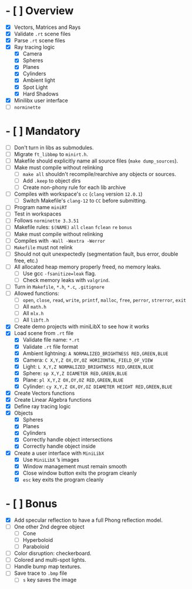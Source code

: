 # - [ ] Overview

- [x] Vectors, Matrices and Rays
- [x] Validate `.rt` scene files
- [x] Parse `.rt` scene files
- [x] Ray tracing logic
  - [x] Camera
  - [x] Spheres
  - [x] Planes
  - [x] Cylinders
  - [x] Ambient light
  - [x] Spot Light
  - [x] Hard Shadows
- [x] Minilibx user interface
- [ ] `norminette`

# - [ ] Mandatory

- [ ] Don't turn in libs as submodules.
- [ ] Migrate `ft_libbmp` to `minirt.h`.
- [ ] Makefile should explicitly name all source files (`make dump_sources`).
- [ ] Make must compile without relinking
  - [ ] `make all` shouldn't recompile/rearchive any objects or sources.
  - [ ] Add `.keep` to object dirs
  - [ ] Create non-phony rule for each lib archive
- [ ] Compiles with workspace's `cc` (`clang` version `12.0.1`)
  - [ ] Switch Makefile's `clang-12` to `CC` before submitting.
- [ ] Program name `miniRT`
- [ ] Test in workspaces
- [ ] Follows `norminette 3.3.51`
- [ ] Makefile rules: `$(NAME)` `all` `clean` `fclean` `re` `bonus`
- [ ] Make must compile without relinking
- [ ] Compiles with `-Wall -Wextra -Werror`
- [ ] `Makefile` must not relink
- [ ] Should not quit unexpectedly (segmentation fault, bus error, double
      free, etc.)
- [ ] All allocated heap memory properly freed, no memory leaks.
  - [ ] Use gcc `-fsanitize=leak` flag.
  - [ ] Check memory leaks with `valgrind`.
- [ ] Turn in `Makefile`, `*.h`, `*.c`, `.gitignore`
- [ ] Allowed functions:
  - [ ] `open`, `close`, `read`, `write`, `printf`, `malloc`, `free`, `perror`, `strerror`, `exit`
  - [ ] All `math.h`
  - [ ] All `mlx.h`
  - [ ] All `libft.h`
- [x] Create demo projects with miniLibX to see how it works
- [x] Load scene from `.rt` file
  - [x] Validate file name: `*.rt`
  - [x] Validate `.rt` file format
  - [x] Ambient lightning: `A NORMALIZED_BRIGHTNESS RED,GREEN,BLUE`
  - [x] Camera: `C X,Y,Z OX,OY,OZ HORIZONTAL_FIELD_OF_VIEW`
  - [x] Light: `L X,Y,Z NORMALIZED_BRIGHTNESS RED,GREEN,BLUE`
  - [x] Sphere: `sp X,Y,Z DIAMETER RED,GREEN,BLUE`
  - [x] Plane: `pl X,Y,Z OX,OY,OZ RED,GREEN,BLUE`
  - [x] Cylinder: `cy X,Y,Z OX,OY,OZ DIAMETER HEIGHT RED,GREEN,BLUE`
- [x] Create Vectors functions
- [x] Create Linear Algebra functions
- [x] Define ray tracing logic
- [x] Objects
  - [x] Spheres
  - [x] Planes
  - [x] Cylinders
  - [x] Correctly handle object intersections
  - [x] Correctly handle object inside
- [x] Create a user interface with `MiniLibX`
  - [x] Use `MiniLibX` ’s images
  - [x] Window management must remain smooth
  - [x] Close window button exits the program cleanly
  - [x] `esc` key exits the program cleanly

# - [ ] Bonus

- [x] Add specular reflection to have a full Phong reflection model.
- [ ] One other 2nd degree object
  - [ ] Cone
  - [ ] Hyperboloid
  - [ ] Paraboloid
- [ ] Color disruption: checkerboard.
- [ ] Colored and multi-spot lights.
- [ ] Handle bump map textures.
- [ ] Save trace to `.bmp` file
  - [ ] `s` key saves the image
